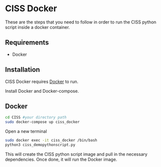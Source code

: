 # CISS Docker

These are the steps that you need to follow in order to run the CISS python script inside a docker container.

## Requirements

- Docker


## Installation

CISS Docker requires [Docker](https://docs.docker.com/get-docker/) to run.

Install Docker and Docker-compose.

## Docker

```sh
cd CISS #your directory path
sudo docker-compose up ciss_docker
```

Open a new terminal

```sh
sudo docker exec -it ciss_docker /bin/bash
python3 ciss_demopythonscript.py
```

This will create the CISS python script image and pull in the necessary dependencies.
Once done, it will run the Docker image.
